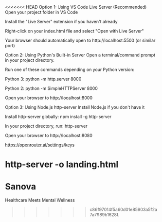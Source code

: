 <<<<<<< HEAD
Option 1: Using VS Code Live Server (Recommended)
Open your project folder in VS Code

Install the "Live Server" extension if you haven't already

Right-click on your index.html file and select "Open with Live Server"

Your browser should automatically open to http://localhost:5500 (or similar port)


Option 2: Using Python's Built-in Server
Open a terminal/command prompt in your project directory.

Run one of these commands depending on your Python version:

Python 3: python -m http.server 8000

Python 2: python -m SimpleHTTPServer 8000

Open your browser to http://localhost:8000


Option 3: Using Node.js http-server
Install Node.js if you don't have it

Install http-server globally: npm install -g http-server

In your project directory, run: http-server

Open your browser to http://localhost:8080


https://openrouter.ai/settings/keys

 http-server -o landing.html
=======
# Sanova
Healthcare Meets Mental Wellness
>>>>>>> c86f97014f5a60d01e85903a5f2a7a7989b1628f.
